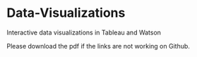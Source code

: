 # Data-Visualizations
Interactive data visualizations in Tableau and Watson

Please download the pdf if the links are not working on Github.
